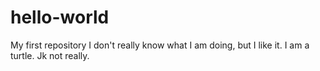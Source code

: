 # hello-world
My first repository 
I don't really know what I am doing, but I like it. 
I am a turtle. Jk not really.
